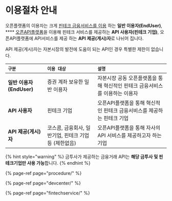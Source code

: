 # 이용절차 안내

오픈플랫폼의 이용자는 크게  [핀테크 금융서비스를 이용](https://koscom.gitbook.io/open-api/how-to-use/fintechservice) 하는 **일반 이용자\(EndUser\)**, ****  [오픈API플랫폼](https://developers.koscom.co.kr/)을 이용해 핀테크 서비스를 제공하는 **API 사용자\(핀테크 기업\)**,   오픈API플랫폼에 API서비스를 제공 하는 **API 제공\(게시\)자**로 나뉘어 집니다.

API 제공\(게시\)자는 자본시장의 발전에 도움이 되는 API인 경우 특별한 제한이 없습니다.

| **`구분`** | **`이용 대상`** | **`설명`** |
| :--- | :--- | :--- |
| **일반 이용자\(EndUser\)** | 증권 계좌 보유한 일반 이용자 | 자본시장 공동 오픈플랫폼을 통해 혁신적인 핀테크 금융서비스를 이용하는 이용자 |
| **API 사용자** | 핀테크 기업 | 오픈API플랫폼을 통해 혁신적인 핀테크 금융서비스를 제공하는 핀테크 기업 |
| **API 제공\(게시\)자** | 코스콤, 금융회사, 일반기업, 핀테크 기업등 \(제한없음\) | 오픈API플랫폼을 통해 자사의 API 서비스를 제공하고자 하는 기업 |

{% hint style="warning" %}
금투사가 제공하는 금융거래 API는 **해당 금투사 및 핀테크기업만 사용 가능**합니다.
{% endhint %}

{% page-ref page="procedure/" %}

{% page-ref page="devcenter/" %}

{% page-ref page="fintechservice/" %}

